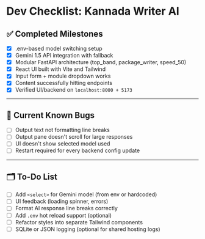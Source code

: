 
# Dev Checklist: Kannada Writer AI

## ✅ Completed Milestones
- [x] .env-based model switching setup
- [x] Gemini 1.5 API integration with fallback
- [x] Modular FastAPI architecture (top_band, package_writer, speed_50)
- [x] React UI built with Vite and Tailwind
- [x] Input form + module dropdown works
- [x] Content successfully hitting endpoints
- [x] Verified UI/backend on `localhost:8000 + 5173`

---

## 🧩 Current Known Bugs
- [ ] Output text not formatting line breaks
- [ ] Output pane doesn't scroll for large responses
- [ ] UI doesn't show selected model used
- [ ] Restart required for every backend config update

---

## 🗂️ To-Do List
- [ ] Add `<select>` for Gemini model (from env or hardcoded)
- [ ] UI feedback (loading spinner, errors)
- [ ] Format AI response line breaks correctly
- [ ] Add `.env` hot reload support (optional)
- [ ] Refactor styles into separate Tailwind components
- [ ] SQLite or JSON logging (optional for shared hosting logs)
